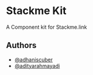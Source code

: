 # Stackme Kit

A Component kit for Stackme.link

## Authors

- [@adhaniscuber](https://www.github.com/adhaniscuber)
- [@adityarahmayadi](https://www.github.com/adityarahmayadi)

